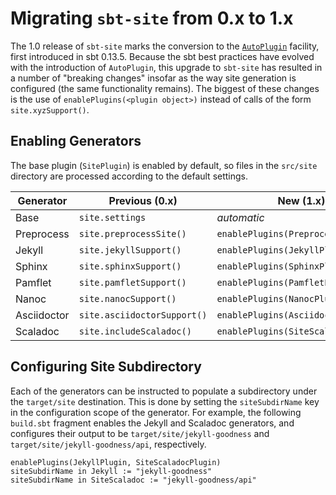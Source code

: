 # Migrating `sbt-site` from 0.x to 1.x
The 1.0 release of `sbt-site` marks the conversion to the [`AutoPlugin`](http://www.scala-sbt.org/0.13/docs/Plugins.html) facility, first introduced in sbt 0.13.5. Because the sbt best practices have evolved with the introduction of `AutoPlugin`, this upgrade to `sbt-site` has resulted in a number of "breaking changes" insofar as the way site generation is configured (the same functionality remains). The biggest of these changes is the use of `enablePlugins(<plugin object>)` instead of calls of the form `site.xyzSupport()`.

## Enabling Generators
The base plugin (`SitePlugin`) is enabled by default, so files in the `src/site` directory are processed according to the default settings.

Generator   | Previous (0.x)              | New (1.x)
----------- | --------------------------- | -----------------------------------
Base        | `site.settings`             | _automatic_
Preprocess  | `site.preprocessSite()`     | `enablePlugins(PreprocessPlugin)`
Jekyll      | `site.jekyllSupport()`      | `enablePlugins(JekyllPlugin)`
Sphinx      | `site.sphinxSupport()`      | `enablePlugins(SphinxPlugin)`
Pamflet     | `site.pamfletSupport()`     | `enablePlugins(PamfletPlugin)`
Nanoc       | `site.nanocSupport()`       | `enablePlugins(NanocPlugin)`
Asciidoctor | `site.asciidoctorSupport()` | `enablePlugins(AsciidoctorPlugin)`
Scaladoc    | `site.includeScaladoc()`    | `enablePlugins(SiteScaladocPlugin)`

## Configuring Site Subdirectory
Each of the generators can be instructed to populate a subdirectory under the `target/site` destination. This is done by setting the `siteSubdirName` key in the configuration scope of the generator. For example, the following `build.sbt` fragment enables the Jekyll and Scaladoc generators, and configures their output to be `target/site/jekyll-goodness` and `target/site/jekyll-goodness/api`, respectively.

```
enablePlugins(JekyllPlugin, SiteScaladocPlugin)
siteSubdirName in Jekyll := "jekyll-goodness"
siteSubdirName in SiteScaladoc := "jekyll-goodness/api"
```
